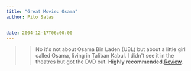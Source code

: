 ```yaml
---
title: "Great Movie: Osama"
author: Pito Salas


date: 2004-12-17T06:00:00
---
```



>>

>> No it's not about Osama Bin Laden (UBL) but about a little girl called
Osama, living in Taliban Kabul. I didn't see it in the theatres but got the
DVD out. **Highly
recommended.**[Review](<http://www.tiscali.co.uk/entertainment/film/reviews/osama.html>).


